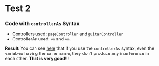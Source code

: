 # Test 2

### Code with `controllerAs` Syntax

* Controllers used: `pageController` and `guitarController`
* ControllerAs used: `vm` and `vm`.

**Result**: You can see [here]() that if you use the `controllerAs` syntax, even the variables having the same name, they don't produce any interference in each other. **That is very good**!!!